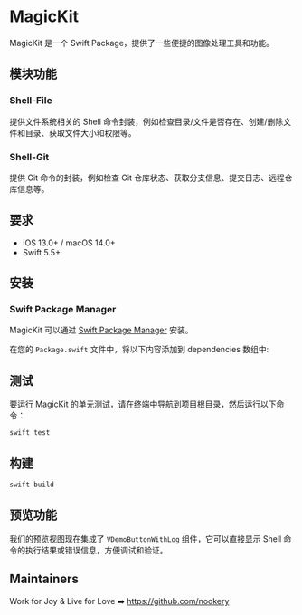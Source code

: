 # MagicKit

MagicKit 是一个 Swift Package，提供了一些便捷的图像处理工具和功能。

## 模块功能

### Shell-File
提供文件系统相关的 Shell 命令封装，例如检查目录/文件是否存在、创建/删除文件和目录、获取文件大小和权限等。

### Shell-Git
提供 Git 命令的封装，例如检查 Git 仓库状态、获取分支信息、提交日志、远程仓库信息等。

## 要求

- iOS 13.0+ / macOS 14.0+
- Swift 5.5+

## 安装

### Swift Package Manager

MagicKit 可以通过 [Swift Package Manager](https://swift.org/package-manager/) 安装。

在您的 `Package.swift` 文件中，将以下内容添加到 dependencies 数组中:

## 测试

要运行 MagicKit 的单元测试，请在终端中导航到项目根目录，然后运行以下命令：

```bash
swift test
```

## 构建

```bash
swift build
```

## 预览功能

我们的预览视图现在集成了 `VDemoButtonWithLog` 组件，它可以直接显示 Shell 命令的执行结果或错误信息，方便调试和验证。

## Maintainers

Work for Joy & Live for Love ➡️ <https://github.com/nookery>
